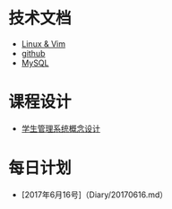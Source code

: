 # 技术文档
* [Linux & Vim](Lunix.md)
* [github](github.md)
* [MySQL](MySQL.md)

#
# 课程设计
* [学生管理系统概念设计](Design/Stu.md)
#
# 每日计划
* [2017年6月16号]（Diary/20170616.md）


